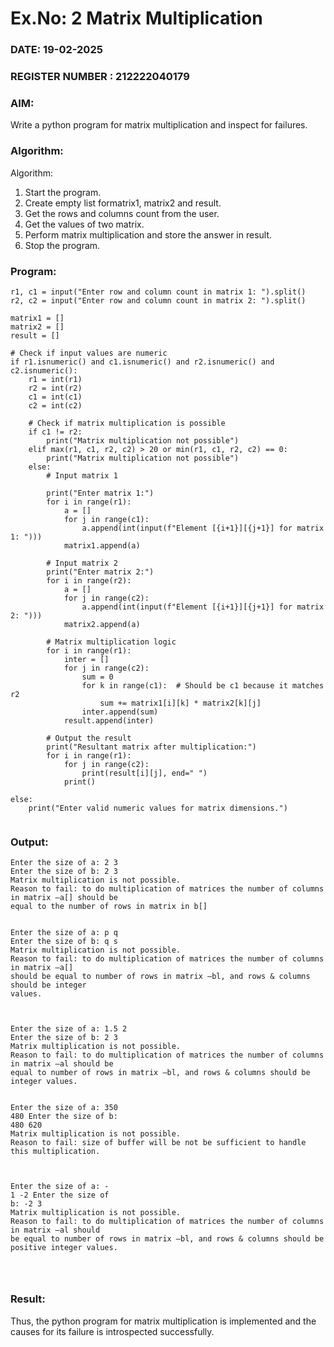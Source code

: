 # Ex.No: 2   Matrix Multiplication 

### DATE:   19-02-2025                                                                      
### REGISTER NUMBER : 212222040179

### AIM: 
Write a python program for matrix multiplication and inspect for failures.
 
### Algorithm:

Algorithm:
1. Start the program.
2. Create empty list formatrix1, matrix2 and result.
3. Get the rows and columns count from the user.
4. Get the values of two matrix.
5. Perform matrix multiplication and store the answer in result.
6. Stop the program.
### Program:

```
r1, c1 = input("Enter row and column count in matrix 1: ").split() 
r2, c2 = input("Enter row and column count in matrix 2: ").split() 

matrix1 = [] 
matrix2 = [] 
result = []

# Check if input values are numeric
if r1.isnumeric() and c1.isnumeric() and r2.isnumeric() and c2.isnumeric(): 
    r1 = int(r1) 
    r2 = int(r2) 
    c1 = int(c1) 
    c2 = int(c2)

    # Check if matrix multiplication is possible
    if c1 != r2: 
        print("Matrix multiplication not possible") 
    elif max(r1, c1, r2, c2) > 20 or min(r1, c1, r2, c2) == 0: 
        print("Matrix multiplication not possible") 
    else: 
        # Input matrix 1
        
        print("Enter matrix 1:")
        for i in range(r1): 
            a = [] 
            for j in range(c1): 
                a.append(int(input(f"Element [{i+1}][{j+1}] for matrix 1: "))) 
            matrix1.append(a) 
        
        # Input matrix 2
        print("Enter matrix 2:")
        for i in range(r2): 
            a = [] 
            for j in range(c2): 
                a.append(int(input(f"Element [{i+1}][{j+1}] for matrix 2: "))) 
            matrix2.append(a) 
        
        # Matrix multiplication logic
        for i in range(r1): 
            inter = [] 
            for j in range(c2): 
                sum = 0 
                for k in range(c1):  # Should be c1 because it matches r2
                    sum += matrix1[i][k] * matrix2[k][j] 
                inter.append(sum) 
            result.append(inter) 
        
        # Output the result
        print("Resultant matrix after multiplication:")
        for i in range(r1): 
            for j in range(c2): 
                print(result[i][j], end=" ") 
            print() 

else: 
    print("Enter valid numeric values for matrix dimensions.")


```











### Output:

```
Enter the size of a: 2 3
Enter the size of b: 2 3
Matrix multiplication is not possible.
Reason to fail: to do multiplication of matrices the number of columns in matrix ―a[] should be
equal to the number of rows in matrix in b[] 


Enter the size of a: p q
Enter the size of b: q s
Matrix multiplication is not possible.
Reason to fail: to do multiplication of matrices the number of columns in matrix ―a[]
should be equal to number of rows in matrix ―bl, and rows & columns should be integer
values. 



Enter the size of a: 1.5 2
Enter the size of b: 2 3
Matrix multiplication is not possible.
Reason to fail: to do multiplication of matrices the number of columns in matrix ―al should be
equal to number of rows in matrix ―bl, and rows & columns should be integer values. 


Enter the size of a: 350
480 Enter the size of b:
480 620
Matrix multiplication is not possible.
Reason to fail: size of buffer will be not be sufficient to handle this multiplication. 



Enter the size of a: -
1 -2 Enter the size of
b: -2 3
Matrix multiplication is not possible.
Reason to fail: to do multiplication of matrices the number of columns in matrix ―al should
be equal to number of rows in matrix ―bl, and rows & columns should be positive integer values. 




```






### Result:
Thus, the python program for matrix multiplication is implemented and the causes for its failure is introspected successfully.
